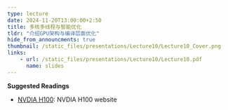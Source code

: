 ```yaml
---
type: lecture
date: 2024-11-20T13:00:00+2:50
title: 多核多线程与智能优化
tldr: "介绍GPU架构与编译层面优化"
hide_from_announcments: true
thumbnail: /static_files/presentations/Lecture10/Lecture10_Cover.png
links: 
    - url: /static_files/presentations/Lecture10/Lecture10.pdf
      name: slides
---
```

**Suggested Readings**
- [NVDIA H100](https://www.nvidia.com/en-us/data-center/h100/): NVDIA H100 website
